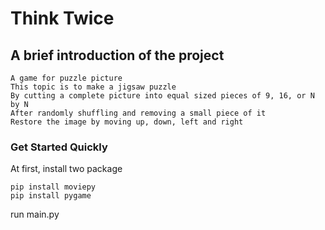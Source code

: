 # Think Twice
## A brief introduction of the project
```
A game for puzzle picture
This topic is to make a jigsaw puzzle
By cutting a complete picture into equal sized pieces of 9, 16, or N by N
After randomly shuffling and removing a small piece of it
Restore the image by moving up, down, left and right
```
### Get Started Quickly
At first, install two package
```
pip install moviepy
pip install pygame

```

run main.py
